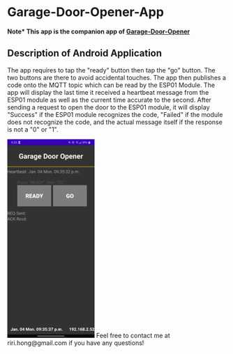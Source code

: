 # Garage-Door-Opener-App
**Note\* This app is the companion app of [Garage-Door-Opener](https://github.com/Ri-Hong/Garage-Door-Opener)**
## Description of Android Application
The app requires to tap the "ready" button then tap the "go" button. The two buttons are there to avoid accidental touches. The app then publishes a code onto the MQTT topic which can be read by the ESP01 Module. The app will display the last time it received a heartbeat message from the ESP01 module as well as the current time accurate to the second. After sending a request to open the door to the ESP01 module, it will display "Success" if the ESP01 module recognizes the code, "Failed" if the module does not recognize the code, and the actual message itself if the response is not a "0" or "1".

<img src="https://raw.githubusercontent.com/Ri-Hong/Garage-Door-Opener/main/Images/App_Screenshot.png?token=APROAV2WNYMW77ZRAQ3PHVS77NKA2" alt="Screenshot of app interface" width="200"/>
Feel free to contact me at riri.hong@gmail.com if you have any questions!